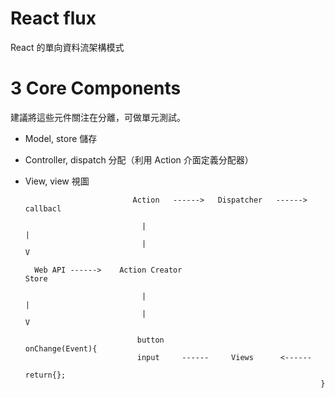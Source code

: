 # React flux
React 的單向資料流架構模式

# 3 Core Components

建議將這些元件關注在分離，可做單元測試。

* Model, store 儲存

* Controller, dispatch 分配（利用 Action 介面定義分配器）

* View, view 視圖


                              Action   ------>   Dispatcher   ------>   callbacl

                                |                                           |
                                |                                           V

        Web API ------>    Action Creator                                 Store

                                |                                           |
                                |                                           V

                               button                                    onChange(Event){
                               input     ------     Views      <------          
                                                                          return{};
                                                                        }
                                                                        
                                                                        
                                                                        
                                                                        
